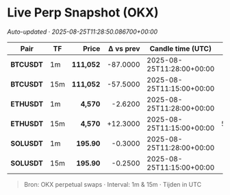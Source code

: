# Live Perp Snapshot (OKX)  
*Auto-updated · 2025-08-25T11:28:50.086700+00:00*

| Pair | TF | Price | Δ vs prev | Candle time (UTC) | Volume |
|---|---|---:|---:|---|---:|
| **BTCUSDT** | 1m | **111,052** | -87.0000 | 2025-08-25T11:28:00+00:00 | 1050.80 |
| **BTCUSDT** | 15m | **111,052** | -57.5000 | 2025-08-25T11:15:00+00:00 | 29964.84 |
| **ETHUSDT** | 1m | **4,570** | -2.6200 | 2025-08-25T11:28:00+00:00 | 13061.77 |
| **ETHUSDT** | 15m | **4,570** | +12.3000 | 2025-08-25T11:15:00+00:00 | 598500.86 |
| **SOLUSDT** | 1m | **195.90** | -0.3000 | 2025-08-25T11:28:00+00:00 | 5063.54 |
| **SOLUSDT** | 15m | **195.90** | -0.2500 | 2025-08-25T11:15:00+00:00 | 97983.06 |

> Bron: OKX perpetual swaps · Interval: 1m & 15m · Tijden in UTC